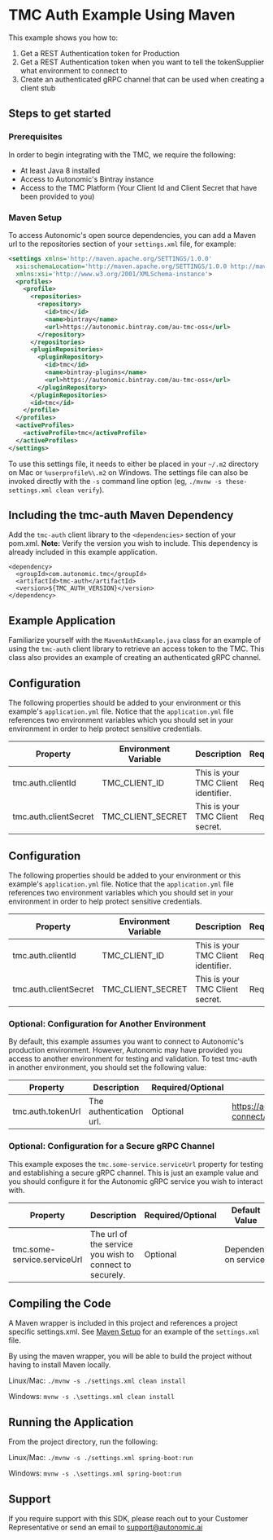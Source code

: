 # TMC Auth Example Using Maven

This example shows you how to:
 1. Get a REST Authentication token for Production 
 2. Get a REST Authentication token when you want to tell the tokenSupplier what environment to connect to 
 3. Create an authenticated gRPC channel that can be used when creating a client stub 

## Steps to get started

### Prerequisites

In order to begin integrating with the TMC, we require the following:

- At least Java 8 installed
- Access to Autonomic's Bintray instance
- Access to the TMC Platform (Your Client Id and Client Secret that have been provided to you)

### Maven Setup

To access Autonomic's open source dependencies, you can add a Maven url to the repositories section of your `settings.xml` file, for example:

```xml
<settings xmlns='http://maven.apache.org/SETTINGS/1.0.0'
  xsi:schemaLocation='http://maven.apache.org/SETTINGS/1.0.0 http://maven.apache.org/xsd/settings-1.0.0.xsd'
  xmlns:xsi='http://www.w3.org/2001/XMLSchema-instance'>
  <profiles>
    <profile>
      <repositories>
        <repository>
          <id>tmc</id>
          <name>bintray</name>
          <url>https://autonomic.bintray.com/au-tmc-oss</url>
        </repository>
      </repositories>
      <pluginRepositories>
        <pluginRepository>
          <id>tmc</id>
          <name>bintray-plugins</name>
          <url>https://autonomic.bintray.com/au-tmc-oss</url>
        </pluginRepository>
      </pluginRepositories>
      <id>tmc</id>
    </profile>
  </profiles>
  <activeProfiles>
    <activeProfile>tmc</activeProfile>
  </activeProfiles>
</settings>
```

To use this settings file, it needs to either be placed in your `~/.m2` directory on Mac or `%userprofile%\.m2` on Windows. The settings file can also be invoked directly with the `-s` command line option (eg, `./mvnw -s these-settings.xml clean verify`).

## Including the tmc-auth Maven Dependency

Add the `tmc-auth` client library to the `<dependencies>` section of your pom.xml. **Note:** Verify the version you wish to include. This dependency is already included in this example application.

```maven
<dependency>
  <groupId>com.autonomic.tmc</groupId>
  <artifactId>tmc-auth</artifactId>
  <version>${TMC_AUTH_VERSION}</version>
</dependency>
```

## Example Application

Familiarize yourself with the `MavenAuthExample.java` class for an example of using the `tmc-auth` client library to retrieve an access token to the TMC. This class also provides an example of creating an authenticated gRPC channel.

## Configuration

The following properties should be added to your environment or this example's `application.yml` file. Notice that the `application.yml` file references two environment variables which you should set in your environment in order to help protect sensitive credentials.

|Property|Environment Variable|Description|Required/Optional|
|------|------|------|-----------------------|
|tmc.auth.clientId|TMC_CLIENT_ID|This is your TMC Client identifier.|Required|
|tmc.auth.clientSecret|TMC_CLIENT_SECRET|This is your TMC Client secret.|Required|

## Configuration

The following properties should be added to your environment or this example's `application.yml` file. Notice that the `application.yml` file references two environment variables which you should set in your environment in order to help protect sensitive credentials.

|Property|Environment Variable|Description|Required/Optional|
|------|------|------|-----------------------|
|tmc.auth.clientId|TMC_CLIENT_ID|This is your TMC Client identifier.|Required|
|tmc.auth.clientSecret|TMC_CLIENT_SECRET|This is your TMC Client secret.|Required|

### Optional: Configuration for Another Environment

By default, this example assumes you want to connect to Autonomic's production environment.  However, Autonomic may have provided you access to another environment for testing and validation. To test tmc-auth in another environment, you should set the following value:

Property|Description|Required/Optional|Default Value|
|------|------|-----------------------|------|
|tmc.auth.tokenUrl|The authentication url.|Optional|https://accounts.autonomic.ai/auth/realms/iam/protocol/openid-connect/token|

### Optional: Configuration for a Secure gRPC Channel

This example exposes the `tmc.some-service.serviceUrl` property for testing and establishing a secure gRPC channel. This is just an example value and you should configure it for the Autonomic gRPC service you wish to interact with.

Property|Description|Required/Optional|Default Value|
|------|------|-----------------------|------|
|tmc.some-service.serviceUrl|The url of the service you wish to connect to securely.|Optional| Dependent on service. 

## Compiling the Code

A Maven wrapper is included in this project and references a project specific settings.xml. See [Maven Setup](#maven-setup) for an example of the `settings.xml` file.

By using the maven wrapper, you will be able to build the project without having to install Maven locally.

Linux/Mac: `./mvnw -s ./settings.xml clean install`

Windows: `mvnw -s .\settings.xml clean install`

## Running the Application

From the project directory, run the following:

Linux/Mac: `./mvnw -s ./settings.xml spring-boot:run`

Windows: `mvnw -s .\settings.xml spring-boot:run`

## Support

If you require support with this SDK, please reach out to your Customer Representative or send an email to support@autonomic.ai
